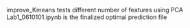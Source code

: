improve_Kmeans tests different number of features using PCA
Lab1_0610101.ipynb is the finalized optimal prediction file
